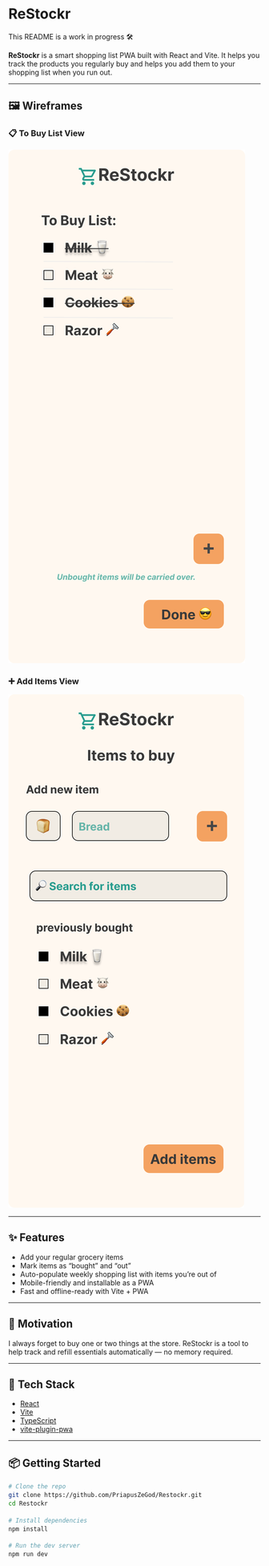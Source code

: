 # ReStockr

This README is a work in progress 🛠️

**ReStockr** is a smart shopping list PWA built with React and Vite. It helps you track the products you regularly buy and helps you add them to your shopping list when you run out.

---

## 🖼️ Wireframes

### 📋 To Buy List View

![To Buy List](./UX/Figma/WireFrames/Buy_Items_View.png)

### ➕ Add Items View

![Add Items](./UX/Figma/WireFrames/Add_Items_View.png)

---

## ✨ Features

- Add your regular grocery items
- Mark items as “bought” and “out”
- Auto-populate weekly shopping list with items you’re out of
- Mobile-friendly and installable as a PWA
- Fast and offline-ready with Vite + PWA

---

## 🧠 Motivation

I always forget to buy one or two things at the store. ReStockr is a tool to help track and refill essentials automatically — no memory required.

---

## 🚀 Tech Stack

- [React](https://reactjs.org/)
- [Vite](https://vitejs.dev/)
- [TypeScript](https://www.typescriptlang.org/)
- [vite-plugin-pwa](https://vite-pwa-org.netlify.app/)

---

## 📦 Getting Started

```bash
# Clone the repo
git clone https://github.com/PriapusZeGod/Restockr.git
cd Restockr

# Install dependencies
npm install

# Run the dev server
npm run dev
```
